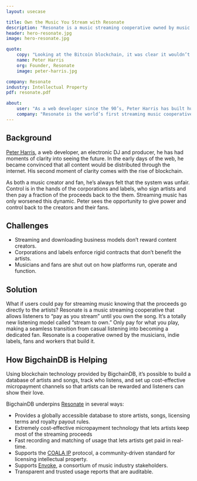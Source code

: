 ```yaml
---
layout: usecase

title: Own the Music You Stream with Resonate
description: "Resonate is a music streaming cooperative owned by music makers and the listeners who love them, supported by blockchain technology."
header: hero-resonate.jpg
image: hero-resonate.jpg

quote:
    copy: "Looking at the Bitcoin blockchain, it was clear it wouldn’t be able to handle Resonate’s use case. We met BigchainDB and realized, oh wait, they’ve solved this problem."
    name: Peter Harris
    org: Founder, Resonate
    image: peter-harris.jpg

company: Resonate
industry: Intellectual Property
pdf: resonate.pdf

about:
    user: "As a web developer since the 90’s, Peter Harris has built hundreds of sites, working with numerous musicians from struggling artists to mid-level bands and platinum-selling superstars. Simultaneous to his day job as web developer, Peter experimented as a DJ and electronica producer. Finding many web and music publishing platforms lacking, this combination of background and insight is what led to the fundamental features being offered via Resonate."
    company: "Resonate is the world’s first streaming music cooperative with a totally new listening model called “stream to own.” Only pay for what you play, making a seamless transition from casual listening into becoming a dedicated fan. Resonate is a cooperative owned by the musicians, indie labels, fans and workers that build it."
---
```


## Background

[Peter Harris](https://resonate.is/profile/1/), a web developer, an electronic DJ and producer, he has had moments of clarity into seeing the future. In the early days of the web, he became convinced that all content would be distributed through the internet. His second moment of clarity comes with the rise of blockchain.

As both a music creator and fan, he’s always felt that the system was unfair. Control is in the hands of the corporations and labels, who sign artists and then pay a fraction of the proceeds back to the them. Streaming music has only worsened this dynamic. Peter sees the opportunity to give power and control back to the creators and their fans.

## Challenges

- Streaming and downloading business models don’t reward content creators.
- Corporations and labels enforce rigid contracts that don’t benefit the artists.
- Musicians and fans are shut out on how platforms run, operate and function.

## Solution

What if users could pay for streaming music knowing that the proceeds go directly to the artists? Resonate is a music streaming cooperative that allows listeners to “pay as you stream” until you own the song. It’s a totally new listening model called “stream to own.” Only pay for what you play, making a seamless transition from casual listening into becoming a dedicated fan. Resonate is a cooperative owned by the musicians, indie labels, fans and workers that build it.

## How BigchainDB is Helping

Using blockchain technology provided by BigchainDB, it’s possible to build a database of artists and songs, track who listens, and set up cost-effective micropayment channels so that artists can be rewarded and listeners can show their love.

BigchainDB underpins [Resonate](https://resonate.is/) in several ways:

- Provides a globally accessible database to store artists, songs, licensing terms and royalty payout rules.
- Extremely cost-effective micropayment technology that lets artists keep most of the streaming proceeds
- Fast recording and matching of usage that lets artists get paid in real-time.
- Supports the [COALA IP](https://www.coalaip.org) protocol, a community-driven standard for licensing intellectual property.
- Supports [Envoke](https://envoke.org), a consortium of music industry stakeholders.
- Transparent and trusted usage reports that are auditable.
